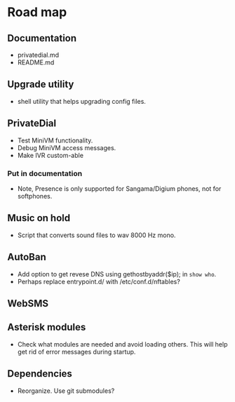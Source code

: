 # Road map

## Documentation

- privatedial.md
- README.md

## Upgrade utility

- shell utility that helps upgrading config files.

## PrivateDial

- Test MiniVM functionality.
- Debug MiniVM access messages.
- Make IVR custom-able

### Put in documentation

- Note, Presence is only supported for Sangama/Digium phones, not for softphones.

## Music on hold

- Script that converts sound files to wav 8000 Hz mono.

## AutoBan

- Add option to get revese DNS using gethostbyaddr($ip); in `show who`.
- Perhaps replace entrypoint.d/ with /etc/conf.d/nftables?

## WebSMS

## Asterisk modules

- Check what modules are needed and avoid loading others. This will help get rid of error messages during startup.

## Dependencies

- Reorganize. Use git submodules?
